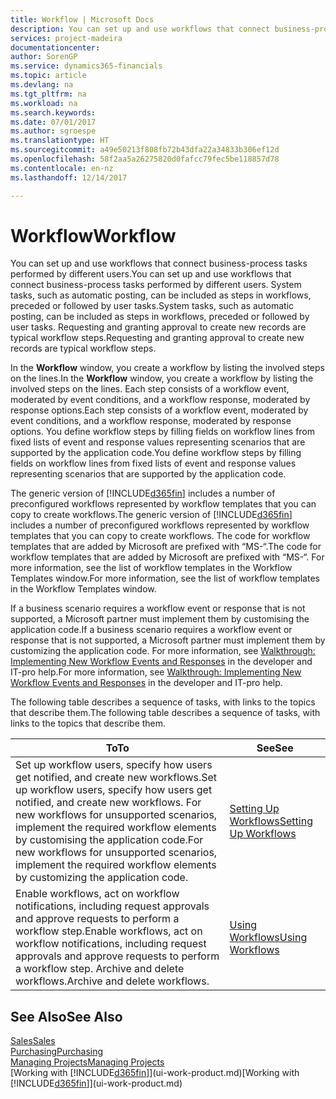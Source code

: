 ```yaml
---
title: Workflow | Microsoft Docs
description: You can set up and use workflows that connect business-process tasks performed by different users. System tasks, such as automatic posting, can be included as steps in workflows, preceded or followed by user tasks. Requesting and granting approval to create new records are typical workflow steps.
services: project-madeira
documentationcenter: 
author: SorenGP
ms.service: dynamics365-financials
ms.topic: article
ms.devlang: na
ms.tgt_pltfrm: na
ms.workload: na
ms.search.keywords: 
ms.date: 07/01/2017
ms.author: sgroespe
ms.translationtype: HT
ms.sourcegitcommit: a49e50213f808fb72b43dfa22a34833b306ef12d
ms.openlocfilehash: 58f2aa5a26275820d0fafcc79fec5be118857d78
ms.contentlocale: en-nz
ms.lasthandoff: 12/14/2017

---
```

# <a name="workflow"></a><span data-ttu-id="20028-105">Workflow</span><span class="sxs-lookup"><span data-stu-id="20028-105">Workflow</span></span>
<span data-ttu-id="20028-106">You can set up and use workflows that connect business-process tasks performed by different users.</span><span class="sxs-lookup"><span data-stu-id="20028-106">You can set up and use workflows that connect business-process tasks performed by different users.</span></span> <span data-ttu-id="20028-107">System tasks, such as automatic posting, can be included as steps in workflows, preceded or followed by user tasks.</span><span class="sxs-lookup"><span data-stu-id="20028-107">System tasks, such as automatic posting, can be included as steps in workflows, preceded or followed by user tasks.</span></span> <span data-ttu-id="20028-108">Requesting and granting approval to create new records are typical workflow steps.</span><span class="sxs-lookup"><span data-stu-id="20028-108">Requesting and granting approval to create new records are typical workflow steps.</span></span>  

 <span data-ttu-id="20028-109">In the **Workflow** window, you create a workflow by listing the involved steps on the lines.</span><span class="sxs-lookup"><span data-stu-id="20028-109">In the **Workflow** window, you create a workflow by listing the involved steps on the lines.</span></span> <span data-ttu-id="20028-110">Each step consists of a workflow event, moderated by event conditions, and a workflow response, moderated by response options.</span><span class="sxs-lookup"><span data-stu-id="20028-110">Each step consists of a workflow event, moderated by event conditions, and a workflow response, moderated by response options.</span></span> <span data-ttu-id="20028-111">You define workflow steps by filling fields on workflow lines from fixed lists of event and response values representing scenarios that are supported by the application code.</span><span class="sxs-lookup"><span data-stu-id="20028-111">You define workflow steps by filling fields on workflow lines from fixed lists of event and response values representing scenarios that are supported by the application code.</span></span>  

 <span data-ttu-id="20028-112">The generic version of [!INCLUDE[d365fin](includes/d365fin_md.md)] includes a number of preconfigured workflows represented by workflow templates that you can copy to create workflows.</span><span class="sxs-lookup"><span data-stu-id="20028-112">The generic version of [!INCLUDE[d365fin](includes/d365fin_md.md)] includes a number of preconfigured workflows represented by workflow templates that you can copy to create workflows.</span></span> <span data-ttu-id="20028-113">The code for workflow templates that are added by Microsoft are prefixed with “MS-“.</span><span class="sxs-lookup"><span data-stu-id="20028-113">The code for workflow templates that are added by Microsoft are prefixed with “MS-“.</span></span> <span data-ttu-id="20028-114">For more information, see the list of workflow templates in the Workflow Templates window.</span><span class="sxs-lookup"><span data-stu-id="20028-114">For more information, see the list of workflow templates in the Workflow Templates window.</span></span>  

 <span data-ttu-id="20028-115">If a business scenario requires a workflow event or response that is not supported, a Microsoft partner must implement them by customising the application code.</span><span class="sxs-lookup"><span data-stu-id="20028-115">If a business scenario requires a workflow event or response that is not supported, a Microsoft partner must implement them by customizing the application code.</span></span> <span data-ttu-id="20028-116">For more information, see [Walkthrough: Implementing New Workflow Events and Responses](/dynamics_nav/Walkthrough--Implementing-New-Workflow-Events-and-Responses) in the developer and IT-pro help.</span><span class="sxs-lookup"><span data-stu-id="20028-116">For more information, see [Walkthrough: Implementing New Workflow Events and Responses](/dynamics_nav/Walkthrough--Implementing-New-Workflow-Events-and-Responses) in the developer and IT-pro help.</span></span>  

 <span data-ttu-id="20028-117">The following table describes a sequence of tasks, with links to the topics that describe them.</span><span class="sxs-lookup"><span data-stu-id="20028-117">The following table describes a sequence of tasks, with links to the topics that describe them.</span></span>  

|<span data-ttu-id="20028-118">**To**</span><span class="sxs-lookup"><span data-stu-id="20028-118">**To**</span></span>|<span data-ttu-id="20028-119">**See**</span><span class="sxs-lookup"><span data-stu-id="20028-119">**See**</span></span>|  
|------------|-------------|  
|<span data-ttu-id="20028-120">Set up workflow users, specify how users get notified, and create new workflows.</span><span class="sxs-lookup"><span data-stu-id="20028-120">Set up workflow users, specify how users get notified, and create new workflows.</span></span> <span data-ttu-id="20028-121">For new workflows for unsupported scenarios, implement the required workflow elements by customising the application code.</span><span class="sxs-lookup"><span data-stu-id="20028-121">For new workflows for unsupported scenarios, implement the required workflow elements by customizing the application code.</span></span>|[<span data-ttu-id="20028-122">Setting Up Workflows</span><span class="sxs-lookup"><span data-stu-id="20028-122">Setting Up Workflows</span></span>](across-set-up-workflows.md)|  
|<span data-ttu-id="20028-123">Enable workflows, act on workflow notifications, including request approvals and approve requests to perform a workflow step.</span><span class="sxs-lookup"><span data-stu-id="20028-123">Enable workflows, act on workflow notifications, including request approvals and approve requests to perform a workflow step.</span></span> <span data-ttu-id="20028-124">Archive and delete workflows.</span><span class="sxs-lookup"><span data-stu-id="20028-124">Archive and delete workflows.</span></span>|[<span data-ttu-id="20028-125">Using Workflows</span><span class="sxs-lookup"><span data-stu-id="20028-125">Using Workflows</span></span>](across-use-workflows.md)|  

## <a name="see-also"></a><span data-ttu-id="20028-126">See Also</span><span class="sxs-lookup"><span data-stu-id="20028-126">See Also</span></span>  
[<span data-ttu-id="20028-127">Sales</span><span class="sxs-lookup"><span data-stu-id="20028-127">Sales</span></span>](sales-manage-sales.md)  
[<span data-ttu-id="20028-128">Purchasing</span><span class="sxs-lookup"><span data-stu-id="20028-128">Purchasing</span></span>](purchasing-manage-purchasing.md)  
[<span data-ttu-id="20028-129">Managing Projects</span><span class="sxs-lookup"><span data-stu-id="20028-129">Managing Projects</span></span>](projects-manage-projects.md)  
<span data-ttu-id="20028-130">[Working with [!INCLUDE[d365fin](includes/d365fin_md.md)]](ui-work-product.md)</span><span class="sxs-lookup"><span data-stu-id="20028-130">[Working with [!INCLUDE[d365fin](includes/d365fin_md.md)]](ui-work-product.md)</span></span>

